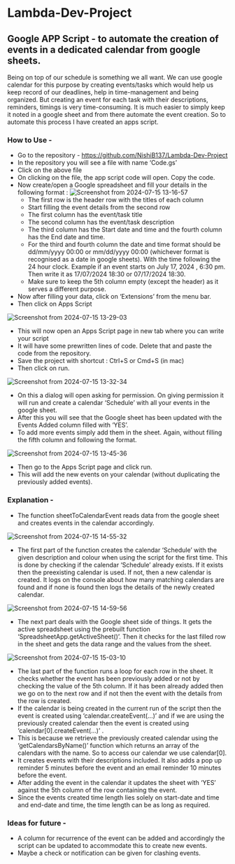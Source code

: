 # Lambda-Dev-Project
## Google APP Script - to automate the creation of events in a dedicated calendar from google sheets. 
Being on top of our schedule is something we all want. We can use google calendar for this purpose by creating events/tasks which would help us keep record of our deadlines, help in time-management and being organized. But creating an event for each task with their descriptions, reminders, timings is very time-consuming. It is much easier to simply keep it noted in a google sheet and from there automate the event creation. So to automate this process I have created an apps script.
### How to Use - 
- Go to the repository - https://github.com/NishiB137/Lambda-Dev-Project
- In the repository you will see a file with name ‘Code.gs’  
- Click on the above file  
- On clicking on the file, the app script code will open. Copy the code.  
- Now create/open a Google spreadsheet and fill your details in the following format : 
![Screenshot from 2024-07-15 13-16-57](https://github.com/user-attachments/assets/da63c754-bc93-49d2-93fa-9a3edbf7084d)  
  - The first row is the header row with the titles of each column  
  - Start filling the event details from the second row  
  - The first column has the event/task title   
  - The second column has the event/task description  
  - The third column has the Start date and time and the fourth column has the End date and time.  
  - For the third and fourth column the date and time format should be dd/mm/yyyy 00:00 or mm/dd/yyyy 00:00 (whichever format is recognised as a date in google sheets). With the time following the 24 hour clock. Example if an event starts on July 17, 2024 , 6:30 pm. Then write it as 17/07/2024 18:30 or 07/17/2024 18:30.  
  - Make sure to keep the 5th column empty (except the header) as it serves a different purpose.  
- Now after filling your data, click on ‘Extensions’ from the menu bar.  
- Then click on Apps Script
  
![Screenshot from 2024-07-15 13-29-03](https://github.com/user-attachments/assets/6edb8b8a-3d99-407e-8d4b-a476a46f8ccc)  
  
- This will now open an Apps Script page in new tab where you can write your script
- It will have some prewritten lines of code. Delete that and paste the code from the repository.
- Save the project with shortcut : Ctrl+S or Cmd+S (in mac)
- Then click on run.
   
![Screenshot from 2024-07-15 13-32-34](https://github.com/user-attachments/assets/393ef7d4-9fe8-4e38-b22b-bd69519d5471)  
  
- On this a dialog will open asking for permission. On giving permission it will run and create a calendar ‘Schedule’ with all your events in the google sheet.  
- After this you will see that the Google sheet has been updated with the Events Added column filled with ‘YES’.  
- To add more events simply add them in the sheet. Again, without filling the fifth column and following the format.
  
![Screenshot from 2024-07-15 13-45-36](https://github.com/user-attachments/assets/62cf64e8-adb2-4678-a73e-31565c8773db)  
- Then go to the Apps Script page and click run.  
- This will add the new events on your calendar (without duplicating the previously added events).  
### Explanation - 
- The function sheetToCalendarEvent reads data from the google sheet and creates events in the calendar accordingly.
  
![Screenshot from 2024-07-15 14-55-32](https://github.com/user-attachments/assets/f366c5b7-e2e6-471f-bc6b-d233132daae9)  
  
- The first part of the function creates the calendar ‘Schedule’ with the given description and colour when using the script for the first time. This is done by checking if the calendar ‘Schedule’ already exists. If it exists then the preexisting calendar is used. If not, then a new calendar is created. It logs on the console about how many matching calendars are found and if none is found then logs the details of the newly created calendar.
 
![Screenshot from 2024-07-15 14-59-56](https://github.com/user-attachments/assets/ef934282-0312-49ec-8447-397676c4b598)
  
- The next part deals with the Google sheet side of things. It gets the active spreadsheet using the prebuilt function ‘SpreadsheetApp.getActiveSheet()’. Then it checks for the last filled row in the sheet and gets the data range and the values from the sheet.
  
![Screenshot from 2024-07-15 15-03-10](https://github.com/user-attachments/assets/c5a39161-a572-4cee-b1d5-22d94de7dd83) 
  
- The last part of the function runs a loop for each row in the sheet. It checks whether the event has been previously added or not by checking the value of the 5th column. If it has been already added then we go on to the next row and if not then the event with the details from the row is created.  
- If the calendar is being created in the current run of the script then the event is created using ‘calendar.createEvent(...)’ and if we are using the previously created calendar then the event is created using ‘calendar[0].createEvent(...)’ .  
- This is because we retrieve the previously created calendar using the ‘getCalendarsByName()’ function which returns an array of the calendars with the name. So to access our calendar we use calendar[0].  
- It creates events with their descriptions included. It also adds a pop up reminder 5 minutes before the event and an email reminder 10 minutes before the event.  
- After adding the event in the calendar it updates the sheet with ‘YES’ against the 5th column of the row containing the event.  
- Since the events created time length lies solely on start-date and time and end-date and time, the time length can be as long as required.  

### Ideas for future - 

- A column for recurrence of the event can be added and accordingly the script can be updated to accommodate this to create new events.  
- Maybe a check or notification can be given for clashing events.  
